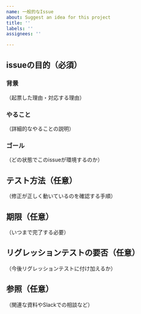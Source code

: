 ```yaml
---
name: 一般的なIssue
about: Suggest an idea for this project
title: ''
labels: ''
assignees: ''

---
```


## issueの目的（必須）
### 背景
（起票した理由・対応する理由）
### やること
（詳細的なやることの説明）
### ゴール
（どの状態でこのissueが環境するのか）
## テスト方法（任意）
（修正が正しく動いているのを確認する手順）
## 期限（任意）
（いつまで完了する必要）
## リグレッションテストの要否（任意）
（今後リグレッションテストに付け加えるか）
## 参照（任意）
（関連な資料やSlackでの相談など）
